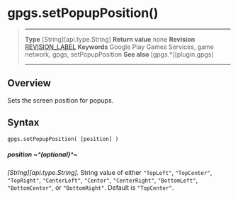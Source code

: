 # gpgs.setPopupPosition()

> --------------------- ------------------------------------------------------------------------------------------
> __Type__              [String][api.type.String]
> __Return value__      none
> __Revision__          [REVISION_LABEL](REVISION_URL)
> __Keywords__          Google Play Games Services, game network, gpgs, setPopupPosition
> __See also__          [gpgs.*][plugin.gpgs]
> --------------------- ------------------------------------------------------------------------------------------

## Overview

Sets the screen position for popups.


## Syntax

	gpgs.setPopupPosition( [position] )

##### position ~^(optional)^~
_[String][api.type.String]._ String value of either `"TopLeft"`, `"TopCenter"`, `"TopRight"`, `"CenterLeft"`, `"Center"`, `"CenterRight"`, `"BottomLeft"`, `"BottomCenter"`, or `"BottomRight"`. Default is `"TopCenter"`.
